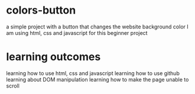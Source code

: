# colors-button
a simple project with a button that changes the website background color
I am using html, css and javascript for this beginner project
# learning outcomes
learning how to use html, css and javascript
learning how to use github
learning about DOM manipulation
learning how to make the page unable to scroll